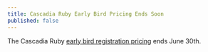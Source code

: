 ```yaml
---
title: Cascadia Ruby Early Bird Pricing Ends Soon
published: false
---
```


The Cascadia Ruby [early bird registration pricing][reg] ends June 30th.

[reg]: LINK
